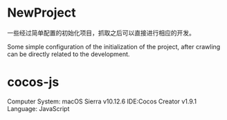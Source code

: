 # NewProject
一些经过简单配置的初始化项目，抓取之后可以直接进行相应的开发。

Some simple configuration of the initialization of the project, after crawling can be directly related to the development.


# cocos-js
Computer System: macOS Sierra v10.12.6
IDE:Cocos Creator v1.9.1
Language: JavaScript
